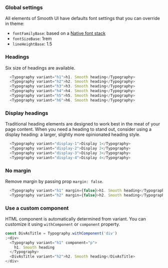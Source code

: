 ### Global settings

All elements of Smooth UI have defaults font settings that you can override in theme:

* `fontFamilyBase`: based on a [Native font stack](https://www.smashingmagazine.com/2015/11/using-system-ui-fonts-practical-guide/)
* `fontSizeBase`: 1rem
* `lineHeightBase`: 1.5

### Headings

Six size of headings are available.

```js
  <Typography variant="h1">h1. Smooth heading</Typography>
  <Typography variant="h2">h2. Smooth heading</Typography>
  <Typography variant="h3">h3. Smooth heading</Typography>
  <Typography variant="h4">h4. Smooth heading</Typography>
  <Typography variant="h5">h5. Smooth heading</Typography>
  <Typography variant="h6">h6. Smooth heading</Typography>
```

### Display headings

Traditional heading elements are designed to work best in the meat of your page content. When you need a heading to stand out, consider using a display heading: a larger, slightly more opinionated heading style.

```js
  <Typography variant="display-1">Display 1</Typography>
  <Typography variant="display-2">Display 2</Typography>
  <Typography variant="display-3">Display 3</Typography>
  <Typography variant="display-4">Display 4</Typography>
```

### No margin

Remove margin by passing prop `margin: false`.

```js
  <Typography variant="h1" margin={false}>h1. Smooth heading</Typography>
  <Typography variant="h2" margin={false}>h2. Smooth heading</Typography>
```

### Use a custom component

HTML component is automatically determined from variant. You can customize it using `withComponent` or `component` property.

```js
const DivAsTitle = Typography.withComponent('div')
;<div>
  <Typography variant="h1" component="p">
    h1. Smooth heading
  </Typography>
  <DivAsTitle variant="h2">h2. Smooth heading</DivAsTitle>
</div>
```
